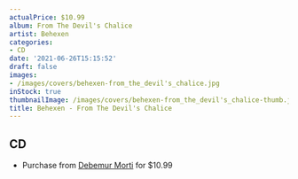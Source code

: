 ```yaml
---
actualPrice: $10.99
album: From The Devil's Chalice
artist: Behexen
categories:
- CD
date: '2021-06-26T15:15:52'
draft: false
images:
- /images/covers/behexen-from_the_devil's_chalice.jpg
inStock: true
thumbnailImage: /images/covers/behexen-from_the_devil's_chalice-thumb.jpg
title: Behexen - From The Devil's Chalice
---
```


## CD
* Purchase from [Debemur Morti](https://debemurmorti.aisamerch.com/item/93673) for $10.99

